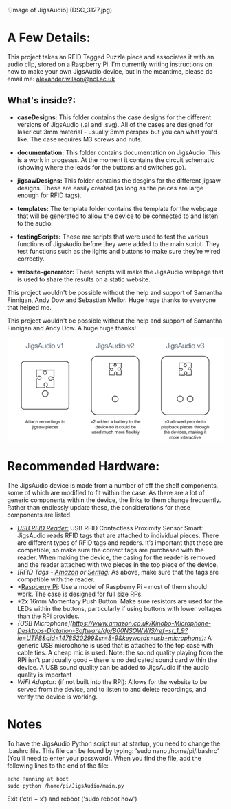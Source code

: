 ![Image of JigsAudio] (DSC_3127.jpg)

# A Few Details:

This project takes an RFID Tagged Puzzle piece and associates it with an audio clip, stored on a Raspberry Pi. I'm currently  writing instructions on how to make your own JigsAudio device, but in the meantime, please do email me: alexander.wilson@ncl.ac.uk

## What's inside?:
* **caseDesigns:** This folder contains the case designs for the different versions of JigsAudio (.ai and .svg). All of the cases are designed for laser cut 3mm material - usually 3mm perspex but you can what you'd like. The case requires M3 screws and nuts.

* **documentation:** This folder contains documentation on JigsAudio. This is a work in progesss. At the moment it contains the circuit schematic (showing where the leads for the buttons and switches go). 

* **jigsawDesigns:** This folder contains the desgins for the different jigsaw designs. These are easily created (as long as the peices are large enough for RFID tags).

* **templates:** The template folder contains the template for the webpage that will be generated to allow the device to be connected to and listen to the audio.

* **testingScripts:** These are scripts that were used to test the various functions of JigsAudio before they were added to the main script. They test functions such as the lights and buttons to make sure they're wired correctly.

* **website-generator:** These scripts will make the JigsAudio webpage that is used to share the results on a static website.


This project wouldn't be possible without the help and support of Samantha Finnigan, Andy Dow and Sebastian Mellor. Huge huge thanks to everyone that helped me.

This project wouldn't be possible without the help and support of Samantha Finnigan and Andy Dow. A huge huge thanks!

![JigsAudio Versions](jigsaudioversions.png)
# Recommended Hardware:
The JigsAudio device is made from a number of off the shelf components, some of which are modified to fit within the case. As there are a lot of generic components within the device, the links to them change frequently. Rather than endlessly update these, the considerations for these components are listed. 
* *[USB RFID Reader:](https://www.amazon.co.uk/Contactless-Proximity-Sensor-Reader-125Khz/dp/B00GS18WHS/ref=sr_1_34?ie=UTF8&qid=1478517091&sr=8-34&keywords=rfid+reader)* USB RFID Contactless Proximity Sensor Smart: JigsAudio reads RFID tags that are attached to individual pieces. There are different types of RFID tags and readers. It’s important that these are compatible, so make sure the correct tags are purchased with the reader. When making the device, the casing for the reader is removed and the reader attached with two pieces in the top piece of the device.
* *[RFID Tags - [Amazon](https://www.amazon.co.uk/gp/product/B00M5PC0FG/ref=oh_aui_detailpage_o08_s00?ie=UTF8&psc=1) or [Seritag](https://seritag.com/nfc-tags/22mm-clear-ntag213):* As above, make sure that the tags are compatible with the reader.
* *[Raspberry Pi](https://www.raspberrypi.org/products/raspberry-pi-2-model-b/): Use a model of Raspberry Pi – most of them should work. The case is designed for full size RPs.
* *2x 16mm Momentary Push Button: Make sure resistors are used for the LEDs within the buttons, particularly if using buttons with lower voltages than the RPi provides.
* *{USB Microphone](https://www.amazon.co.uk/Kinobo-Microphone-Desktops-Dictation-Software/dp/B00NSOWWIS/ref=sr_1_9?ie=UTF8&qid=1478520299&sr=8-9&keywords=usb+microphone):* A generic USB microphone is used that is attached to the top case with cable ties. A cheap mic is used. Note: the sound quality playing from the RPi isn’t particually good – there is no dedicated sound card within the device. A USB sound quality can be added to JigsAudio if the audio quality is important
* *WiFI Adaptor:* (if not built into the RPi): Allows for the website to be served from the device, and to listen to and delete recordings, and verify the device is working.

# Notes
To have the JigsAudio Python script run at startup, you need to change the .bashrc file. This file can be found by typing: 'sudo nano /home/pi/.bashrc' (You'll need to enter your password). When you find the file, add the following lines to the end of the file:
    
    echo Running at boot
    sudo python /home/pi/JigsAudio/main.py
    
Exit ('ctrl + x') and reboot ('sudo reboot now')
